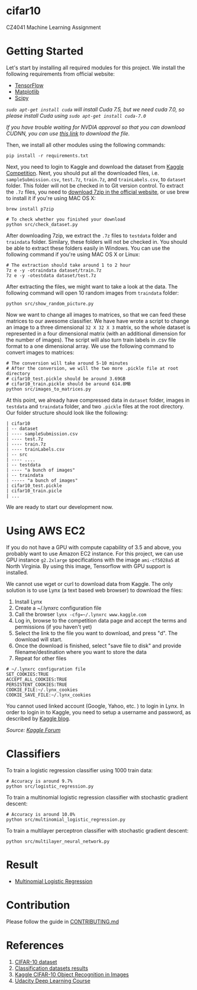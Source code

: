 # cifar10

CZ4041 Machine Learning Assignment

# Getting Started

Let's start by installing all required modules for this project. We install the following requirements from official website:

- [TensorFlow](https://www.tensorflow.org/versions/0.6.0/get_started/os_setup.html)
- [Matplotlib](http://matplotlib.org/users/installing.html)
- [Scipy](http://www.scipy.org/install.html)

*`sudo apt-get install cuda` will install Cuda 7.5, but we need cuda 7.0, so please install Cuda using `sudo apt-get install cuda-7.0`*

*If you have trouble waiting for NVDIA approval so that you can download CUDNN, you can use [this link](http://developer.download.nvidia.com/compute/redist/cudnn/v2/cudnn-6.5-linux-x64-v2.tgz) to download the file.*

Then, we install all other modules using the following commands:

```Shell
pip install -r requirements.txt
```

Next, you need to login to Kaggle and download the dataset from [Kaggle Competition](https://www.kaggle.com/c/cifar-10). Next, you should put all the downloaded files, i.e. `sampleSubmission.csv`, `test.7z`, `train.7z`, and `trainLabels.csv`, to `dataset` folder. This folder will not be checked in to Git version control. To extract the `.7z` files, you need to [download 7zip in the official website](http://www.7-zip.org/download.html), or use brew to install it if you're using MAC OS X:

```Shell
brew install p7zip

# To check whether you finished your download
python src/check_dataset.py
```

After downloading 7zip, we extract the `.7z` files to `testdata` folder and `traindata` folder. Similary, these folders will not be checked in. You should be able to extract these folders easily in Windows. You can use the following command if you're using MAC OS X or Linux:

```Shell
# The extraction should take around 1 to 2 hour
7z e -y -otraindata dataset/train.7z
7z e -y -otestdata dataset/test.7z
```

After extracting the files, we might want to take a look at the data. The following command will open 10 random images from `traindata` folder:

```Shell
python src/show_random_picture.py
```

Now we want to change all images to matrices, so that we can feed these matrices to our awesome classifier. We have have wrote a script to change an image to a three dimensional `32 X 32 X 3` matrix, so the whole dataset is represented in a four dimensional matrix (with an additional dimension for the number of images). The script will also turn train labels in .csv file format to a one dimensional array. We use the following command to convert images to matrices: 

```Shell
# The conversion will take around 5-10 minutes
# After the conversion, we will the two more .pickle file at root directory
# cifar10_test.pickle should be around 3.69GB
# cifar10_train.pickle should be around 614.8MB
python src/images_to_matrices.py
```

At this point, we already have compressed data in `dataset` folder, images in `testdata` and `traindata` folder, and two `.pickle` files at the root directory. Our folder structure should look like the following:

```
| cifar10
| -- dataset
| ---- sampleSubmission.csv
| ---- test.7z
| ---- train.7z
| ---- trainLabels.csv
| -- src
| ---- ....
| -- testdata
| ---- "a bunch of images"
| -- traindata
| ----- "a bunch of images"
| cifar10_test.pickle
| cifar10_train.picle
| ...
```

We are ready to start our development now. 

# Using AWS EC2

If you do not have a GPU with compute capability of 3.5 and above, you probably want to use Amazon EC2 instance. For this project, we can use GPU instance `g2.2xlarge` specifications with the image `ami-cf5028a5` at North Virginia. By using this image, Tensorflow with GPU support is installed. 

We cannot use wget or curl to download data from Kaggle. The only solution is to use Lynx (a text based web browser) to download the files:

1. Install Lynx
2. Create a ~/.lynxrc configuration file
3. Call the browser `lynx -cfg=~/.lynxrc www.kaggle.com`
4. Log in, browse to the competition data page and accept the terms and permissions (if you haven't yet)
5. Select the link to the file you want to download, and press "d". The download will start.
6. Once the download is finished, select "save file to disk" and provide filename/destination where you want to store the data
7. Repeat for other files

```
# ~/.lynxrc configuration file
SET_COOKIES:TRUE
ACCEPT_ALL_COOKIES:TRUE
PERSISTENT_COOKIES:TRUE
COOKIE_FILE:~/.lynx_cookies
COOKIE_SAVE_FILE:~/.lynx_cookies
```

You cannot used linked account (Google, Yahoo, etc. ) to login in Lynx. In order to login in to Kaggle, you need to setup a username and password, as described by [Kaggle blog](http://blog.kaggle.com/2015/05/19/introducing-new-usernames-vanity-urls/).

*Source: [Kaggle Forum](https://www.kaggle.com/c/belkin-energy-disaggregation-competition/forums/t/5118/downloading-data-via-wget/96790)*

# Classifiers

To train a logistic regression classifier using 1000 train data:

```Shell
# Accuracy is around 9.7%
python src/logistic_regression.py
```

To train a multinomial logistic regression classifier with stochastic gradient descent:

```Shell
# Accuracy is around 10.0%
python src/multinomial_logistic_regression.py
```

To train a multilayer perceptron classifier with stochastic gradient descent:

```Shell
python src/multilayer_neural_network.py
```

# Result

- [Multinomial Logistic Regression](results/mlr.md)

# Contribution

Please follow the guide in [CONTRIBUTING.md](CONTRIBUTING.md)

# References

1. [CIFAR-10 dataset](http://www.cs.toronto.edu/~kriz/cifar.html)
2. [Classification datasets results](http://rodrigob.github.io/are_we_there_yet/build/classification_datasets_results.html)
3. [Kaggle CIFAR-10 Object Recognition in Images](https://www.kaggle.com/c/cifar-10)
4. [Udacity Deep Learning Course](https://www.kaggle.com/c/cifar-10)